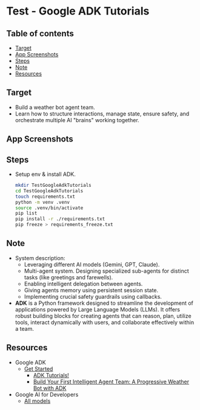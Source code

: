 <!-- omit in toc -->
# Test - Google ADK Tutorials

<!-- omit in toc -->
## Table of contents

- [Target](#target)
- [App Screenshots](#app-screenshots)
- [Steps](#steps)
- [Note](#note)
- [Resources](#resources)

## Target

- Build a weather bot agent team.
- Learn how to structure interactions, manage state, ensure safety, and orchestrate multiple AI "brains" working together.

## App Screenshots

## Steps

- Setup env & install ADK.

  ```bash
  mkdir TestGoogleAdkTutorials
  cd TestGoogleAdkTutorials
  touch requirements.txt
  python -m venv .venv
  source .venv/bin/activate
  pip list
  pip install -r ./requirements.txt
  pip freeze > requirements_freeze.txt
  ```

## Note

- System description:
  - Leveraging different AI models (Gemini, GPT, Claude).
  - Multi-agent system. Designing specialized sub-agents for distinct tasks (like greetings and farewells).
  - Enabling intelligent delegation between agents.
  - Giving agents memory using persistent session state.
  - Implementing crucial safety guardrails using callbacks.
- **ADK** is a Python framework designed to streamline the development of applications powered by Large Language Models (LLMs). It offers robust building blocks for creating agents that can reason, plan, utilize tools, interact dynamically with users, and collaborate effectively within a team.

## Resources

- Google ADK
  - [Get Started](https://google.github.io/adk-docs/get-started/)
    - [ADK Tutorials!](https://google.github.io/adk-docs/tutorials/)
    - [Build Your First Intelligent Agent Team: A Progressive Weather Bot with ADK](https://google.github.io/adk-docs/tutorials/agent-team/)
- Google AI for Developers
  - [All models](https://ai.google.dev/gemini-api/docs/models)
